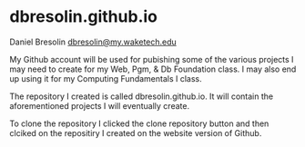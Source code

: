 # dbresolin.github.io

Daniel Bresolin
dbresolin@my.waketech.edu

My Github account will be used for pubishing some of the various projects I may need to create for my Web, Pgm, & Db Foundation class. I may also end up using it for my Computing Fundamentals I class.

The repository I created is called dbresolin.github.io. It will contain the aforementioned projects I will eventually create.

To clone the repository I clicked the clone repository button and then clciked on the repositiry I created on the website version of Github.